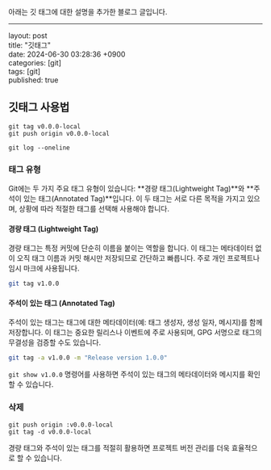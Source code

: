 아래는 깃 태그에 대한 설명을 추가한 블로그 글입니다.

---

layout: post  
title: "깃태그"  
date: 2024-06-30 03:28:36 +0900  
categories: [git]  
tags: [git]  
published: true

## 깃태그 사용법

```console
git tag v0.0.0-local
git push origin v0.0.0-local

git log --oneline
```

### 태그 유형

Git에는 두 가지 주요 태그 유형이 있습니다: **경량 태그(Lightweight Tag)**와 **주석이 있는 태그(Annotated Tag)**입니다. 이 두 태그는 서로 다른 목적을 가지고 있으며, 상황에 따라 적절한 태그를 선택해 사용해야 합니다.

#### 경량 태그 (Lightweight Tag)

경량 태그는 특정 커밋에 단순히 이름을 붙이는 역할을 합니다. 이 태그는 메타데이터 없이 오직 태그 이름과 커밋 해시만 저장되므로 간단하고 빠릅니다. 주로 개인 프로젝트나 임시 마크에 사용됩니다.

```bash
git tag v1.0.0
```

#### 주석이 있는 태그 (Annotated Tag)

주석이 있는 태그는 태그에 대한 메타데이터(예: 태그 생성자, 생성 일자, 메시지)를 함께 저장합니다. 이 태그는 중요한 릴리스나 이벤트에 주로 사용되며, GPG 서명으로 태그의 무결성을 검증할 수도 있습니다.

```bash
git tag -a v1.0.0 -m "Release version 1.0.0"
```

`git show v1.0.0` 명령어를 사용하면 주석이 있는 태그의 메타데이터와 메시지를 확인할 수 있습니다.

### 삭제

```console
git push origin :v0.0.0-local
git tag -d v0.0.0-local
```

경량 태그와 주석이 있는 태그를 적절히 활용하면 프로젝트 버전 관리를 더욱 효율적으로 할 수 있습니다.
